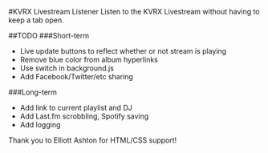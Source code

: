#KVRX Livestream Listener
Listen to the KVRX Livestream without having to keep a tab open.

##TODO
###Short-term

* Live update buttons to reflect whether or not stream is playing
* Remove blue color from album hyperlinks
* Use switch in background.js
* Add Facebook/Twitter/etc sharing

###Long-term

* Add link to current playlist and DJ
* Add Last.fm scrobbling, Spotify saving
* Add logging

Thank you to Elliott Ashton for HTML/CSS support!